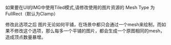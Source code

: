如果要在UI的IMG中使用Tiled模式,请修改使用的图片资源的 Mesh Type 为 FullRect（默认为Clamp）

修改此选项之后 图片无论如何平铺，在场景中都只会通过一个mesh来绘制，而如果不修改这个选项，那么每多一个平铺的图片，都会生成一个原图相同的mesh，造成顶点数量暴增。

